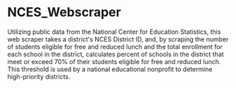# NCES_Webscraper
Utilizing public data from the National Center for Education Statistics, this web scraper takes a district's NCES District ID, and, by scraping the number of students eligible for free and reduced lunch and the total enrollment for each school in the district, calculates percent of schools in the district that meet or exceed 70% of their students eligible for free and reduced lunch. This threshold is used by a national educational nonprofit to determine high-priority districts.
